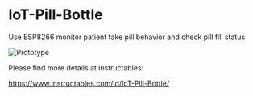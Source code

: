 # IoT-Pill-Bottle
Use ESP8266 monitor patient take pill behavior and check pill fill status

![Prototype](https://cdn.instructables.com/FLI/R23R/INPE5NCC/FLIR23RINPE5NCC.RECTANGLE1.jpg)

Please find more details at instructables:

https://www.instructables.com/id/IoT-Pill-Bottle/
